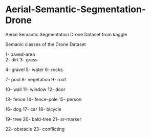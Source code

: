 # Aerial-Semantic-Segmentation-Drone
Aerial Semantic Segmentation Drone Dataset from kaggle

Semanic classes of the Drone Dataset 

1- paved-area  
2- dirt 
3- grass

4- gravel       5- water   6- rocks

7- pool       8- vegetation  9- roof

10- wall      11- window     12- door

13- fence     14- fence-pole  15- person

16- dog       17- car         18- bicycle

19- tree     20- bald-tree    21- ar-marker

22- obstacle    23- conflicting

